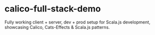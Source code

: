 # calico-full-stack-demo
Fully working client + server, dev + prod setup for Scala.js development, showcasing Calico, Cats-Effects &amp; Scala.js patterns. 
